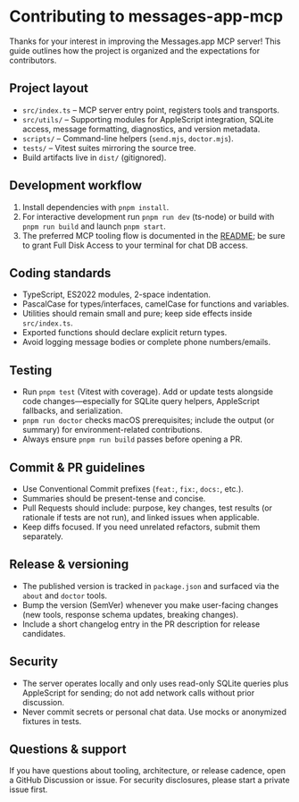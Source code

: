 # Contributing to messages-app-mcp

Thanks for your interest in improving the Messages.app MCP server! This guide outlines how the project is organized and the expectations for contributors.

## Project layout

- `src/index.ts` – MCP server entry point, registers tools and transports.
- `src/utils/` – Supporting modules for AppleScript integration, SQLite access, message formatting, diagnostics, and version metadata.
- `scripts/` – Command-line helpers (`send.mjs`, `doctor.mjs`).
- `tests/` – Vitest suites mirroring the source tree.
- Build artifacts live in `dist/` (gitignored).

## Development workflow

1. Install dependencies with `pnpm install`.
2. For interactive development run `pnpm run dev` (ts-node) or build with `pnpm run build` and launch `pnpm start`.
3. The preferred MCP tooling flow is documented in the [README](README.md); be sure to grant Full Disk Access to your terminal for chat DB access.

## Coding standards

- TypeScript, ES2022 modules, 2-space indentation.
- PascalCase for types/interfaces, camelCase for functions and variables.
- Utilities should remain small and pure; keep side effects inside `src/index.ts`.
- Exported functions should declare explicit return types.
- Avoid logging message bodies or complete phone numbers/emails.

## Testing

- Run `pnpm test` (Vitest with coverage). Add or update tests alongside code changes—especially for SQLite query helpers, AppleScript fallbacks, and serialization.
- `pnpm run doctor` checks macOS prerequisites; include the output (or summary) for environment-related contributions.
- Always ensure `pnpm run build` passes before opening a PR.

## Commit & PR guidelines

- Use Conventional Commit prefixes (`feat:`, `fix:`, `docs:`, etc.).
- Summaries should be present-tense and concise.
- Pull Requests should include: purpose, key changes, test results (or rationale if tests are not run), and linked issues when applicable.
- Keep diffs focused. If you need unrelated refactors, submit them separately.

## Release & versioning

- The published version is tracked in `package.json` and surfaced via the `about` and `doctor` tools.
- Bump the version (SemVer) whenever you make user-facing changes (new tools, response schema updates, breaking changes).
- Include a short changelog entry in the PR description for release candidates.

## Security

- The server operates locally and only uses read-only SQLite queries plus AppleScript for sending; do not add network calls without prior discussion.
- Never commit secrets or personal chat data. Use mocks or anonymized fixtures in tests.

## Questions & support

If you have questions about tooling, architecture, or release cadence, open a GitHub Discussion or issue. For security disclosures, please start a private issue first.
